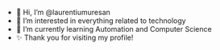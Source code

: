 - 👋 Hi, I’m @laurentiumuresan
- 👀 I’m interested in everything related to technology
- 🌱 I’m currently learning Automation and Computer Science 
- ✨ Thank you for visiting my profile!
<!---
laurentiumuresan/laurentiumuresan is a ✨ special ✨ repository because its `README.md` (this file) appears on your GitHub profile.
You can click the Preview link to take a look at your changes.
--->
